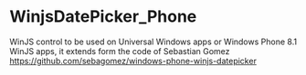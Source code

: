 # WinjsDatePicker_Phone
WinJS control to be used on Universal Windows apps or Windows Phone 8.1 WinJS apps, it extends form the code of Sebastian Gomez https://github.com/sebagomez/windows-phone-winjs-datepicker 
